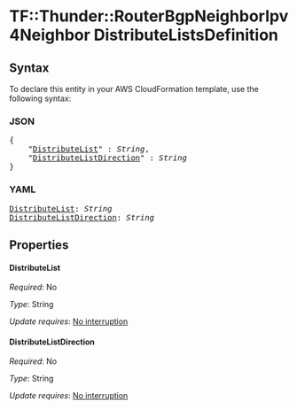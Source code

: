 # TF::Thunder::RouterBgpNeighborIpv4Neighbor DistributeListsDefinition

## Syntax

To declare this entity in your AWS CloudFormation template, use the following syntax:

### JSON

<pre>
{
    "<a href="#distributelist" title="DistributeList">DistributeList</a>" : <i>String</i>,
    "<a href="#distributelistdirection" title="DistributeListDirection">DistributeListDirection</a>" : <i>String</i>
}
</pre>

### YAML

<pre>
<a href="#distributelist" title="DistributeList">DistributeList</a>: <i>String</i>
<a href="#distributelistdirection" title="DistributeListDirection">DistributeListDirection</a>: <i>String</i>
</pre>

## Properties

#### DistributeList

_Required_: No

_Type_: String

_Update requires_: [No interruption](https://docs.aws.amazon.com/AWSCloudFormation/latest/UserGuide/using-cfn-updating-stacks-update-behaviors.html#update-no-interrupt)

#### DistributeListDirection

_Required_: No

_Type_: String

_Update requires_: [No interruption](https://docs.aws.amazon.com/AWSCloudFormation/latest/UserGuide/using-cfn-updating-stacks-update-behaviors.html#update-no-interrupt)

